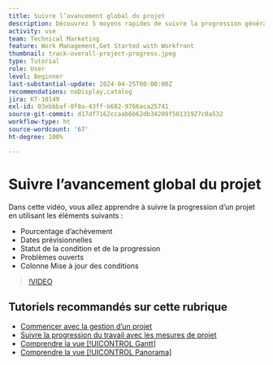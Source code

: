 ```yaml
---
title: Suivre l’avancement global du projet
description: Découvrez 5 moyens rapides de suivre la progression générale d’un projet.
activity: use
team: Technical Marketing
feature: Work Management,Get Started with Workfront
thumbnail: track-overall-project-progress.jpeg
type: Tutorial
role: User
level: Beginner
last-substantial-update: 2024-04-25T00:00:00Z
recommendations: noDisplay,catalog
jira: KT-10149
exl-id: 03ebbbaf-0f8a-43ff-b682-9766aca25741
source-git-commit: d17df7162ccaab6b62db34209f50131927c0a532
workflow-type: ht
source-wordcount: '67'
ht-degree: 100%

---
```


# Suivre l’avancement global du projet

Dans cette vidéo, vous allez apprendre à suivre la progression d’un projet en utilisant les éléments suivants :

* Pourcentage d’achèvement
* Dates prévisionnelles
* Statut de la condition et de la progression
* Problèmes ouverts
* Colonne Mise à jour des conditions

>[!VIDEO](https://video.tv.adobe.com/v/3428748/?quality=12&learn=on&enablevpops)

## Tutoriels recommandés sur cette rubrique

* [Commencer avec la gestion d’un projet](/help/manage-work/projects/getting-started-manage-a-project.md)
* [Suivre la progression du travail avec les mesures de projet](/help/manage-work/projects/track-work-progress-with-project-metrics.md)
* [Comprendre la vue [!UICONTROL Gantt]](/help/manage-work/projects/understand-the-gantt-view.md)
* [Comprendre la vue [!UICONTROL Panorama]](/help/manage-work/projects/understand-the-board-view.md)
